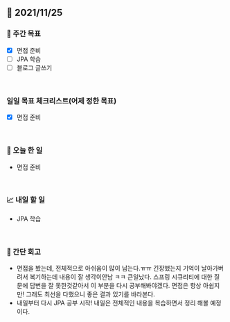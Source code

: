 ## 📅 2021/11/25


### 👏 주간 목표

- [x] 면접 준비
- [ ] JPA 학습
- [ ] 블로그 글쓰기

<br/>

### 일일 목표 체크리스트(어제 정한 목표)

- [x] 면접 준비

<br/>

### 💯 오늘 한 일

- 면접 준비

<br/>

### 📈 내일 할 일

- JPA 학습

<br/>

### 🤔 간단 회고

- 면접을 봤는데, 전체적으로 아쉬움이 많이 남는다.ㅠㅠ 긴장했는지 기억이 날아가버려서 복기하는데 내용이 잘 생각이안남 ㅋㅋ 큰일났다.
스프링 시큐리티에 대한 질문에 답변을 잘 못한것같아서 이 부분을 다시 공부해봐야겠다. 면접은 항상 아쉽지만! 그래도 최선을 다했으니 좋은 결과 있기를 바라본다.
- 내일부터 다시 JPA 공부 시작! 내일은 전체적인 내용을 복습하면서 정리 해볼 예정이다.



